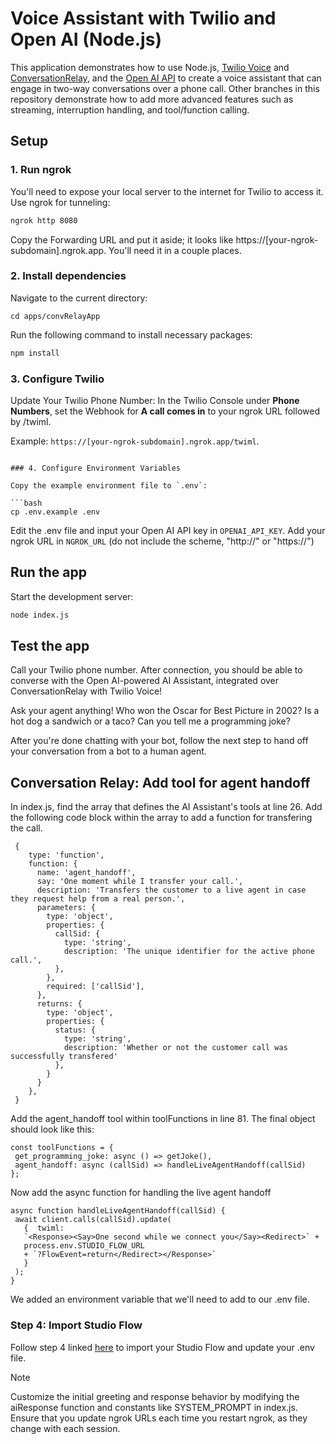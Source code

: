# Voice Assistant with Twilio and Open AI (Node.js)

This application demonstrates how to use Node.js, [Twilio Voice](https://www.twilio.com/docs/voice) and [ConversationRelay](https://www.twilio.com/docs/voice/twiml/connect/conversationrelay), and the [Open AI API](https://docs.anthropic.com) to create a voice assistant that can engage in two-way conversations over a phone call. Other branches in this repository demonstrate how to add more advanced features such as streaming, interruption handling, and tool/function calling.


## Setup

### 1. Run ngrok

You'll need to expose your local server to the internet for Twilio to access it. Use ngrok for tunneling:

```bash
ngrok http 8080
```

Copy the Forwarding URL and put it aside; it looks like https://[your-ngrok-subdomain].ngrok.app. You'll need it in a couple places.

### 2. Install dependencies

Navigate to the current directory:
```
cd apps/convRelayApp
```
Run the following command to install necessary packages:

```bash
npm install
```

### 3. Configure Twilio

Update Your Twilio Phone Number: In the Twilio Console under **Phone Numbers**, set the Webhook for **A call comes in** to your ngrok URL followed by /twiml. 

Example: `https://[your-ngrok-subdomain].ngrok.app/twiml`.
```

### 4. Configure Environment Variables

Copy the example environment file to `.env`:

```bash
cp .env.example .env
```

Edit the .env file and input your Open AI API key in `OPENAI_API_KEY`. Add your ngrok URL in `NGROK_URL` (do not include the scheme, "http://" or "https://")

## Run the app

Start the development server:

```bash
node index.js
```

## Test the app

Call your Twilio phone number. After connection, you should be able to converse with the Open AI-powered AI Assistant, integrated over ConversationRelay with Twilio Voice!

Ask your agent anything! Who won the Oscar for Best Picture in 2002? Is a hot dog a sandwich or a taco? Can you tell me a programming joke? 

After you're done chatting with your bot, follow the next step to hand off your conversation from a bot to a human agent.

## Conversation Relay: Add tool for agent handoff 

In index.js, find the array that defines the AI Assistant's tools at line 26.  Add the following code block within the array to add a function for transfering the call. 
```
 {
    type: 'function',
    function: {
      name: 'agent_handoff',
      say: 'One moment while I transfer your call.',
      description: 'Transfers the customer to a live agent in case they request help from a real person.',
      parameters: {
        type: 'object',
        properties: {
          callSid: {
            type: 'string',
            description: 'The unique identifier for the active phone call.',
          },
        },
        required: ['callSid'],
      },
      returns: {
        type: 'object',
        properties: {
          status: {
            type: 'string',
            description: 'Whether or not the customer call was successfully transfered'
          },
        }
      }
    },
 }  
 ```
 Add the agent_handoff tool within toolFunctions in line 81. The final object should look like this: 
 ```
 const toolFunctions = {
  get_programming_joke: async () => getJoke(),
  agent_handoff: async (callSid) => handleLiveAgentHandoff(callSid)
};
 ```

Now add the async function for handling the live agent handoff
 ```
async function handleLiveAgentHandoff(callSid) {
  await client.calls(callSid).update(
    {  twiml: 
    `<Response><Say>One second while we connect you</Say><Redirect>` +
    process.env.STUDIO_FLOW_URL
    + `?FlowEvent=return</Redirect></Response>`
    }
  );
}
 ```

 We added an environment variable that we'll need to add to our .env file.

 ### Step 4: Import Studio Flow
 Follow step 4 linked [here](https://github.com/awieber-twilio/FlexHackathon?tab=readme-ov-file#step-4-import-the-example-studio-flow) to import your Studio Flow and update your .env file.

> [!NOTE] 
> Customize the initial greeting and response behavior by modifying the aiResponse function and constants like SYSTEM_PROMPT in index.js.
> Ensure that you update ngrok URLs each time you restart ngrok, as they change with each session.
